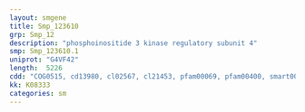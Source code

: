 ```yaml
---
layout: smgene
title: Smp_123610
grp: Smp_12
description: "phosphoinositide 3 kinase regulatory subunit 4"
smp: Smp_123610.1
uniprot: "G4VF42"
length:  5226
cdd: "COG0515, cd13980, cl02567, cl21453, pfam00069, pfam00400, smart00220, smart00320"
kk: K08333
categories: sm
---
```

